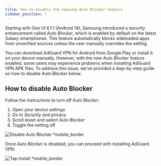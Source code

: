 ```yaml
---
title: How to disable the Samsung Auto Blocker feature
sidebar_position: 7
---
```


Starting with One UI 6.1.1 (Android 14), Samsung introduced a security enhancement called _Auto Blocker_, which is enabled by default on the latest Galaxy smartphones. This feature automatically blocks sideloaded apps from unverified sources unless the user manually overrides the setting.

You can download AdGuard VPN for Android from Google Play or install it on your device manually. However, with the new _Auto Blocker_ feature enabled, some users may experience problems when installing AdGuard VPN APK files. To address this issue, we’ve provided a step-by-step guide on how to disable _Auto Blocker_ below.

## How to disable Auto Blocker

Follow the instructions to turn off _Auto Blocker_.

1. Open your device settings
2. Go to _Security and privacy_
3. Scroll down and select _Auto Blocker_
4. Toggle the setting off

![Disable Auto Blocker \*mobile\_border](https://cdn.adguard-vpn.com/content/kb/ad_blocker/android/solving_problems/auto-blocker/auto_blocker_en.png)

Once _Auto Blocker_ is disabled, you can proceed with installing AdGuard VPN.

![Tap Install \*mobile\_border](https://cdn.adguard-vpn.com/content/kb/vpn/android/install_en.png)
